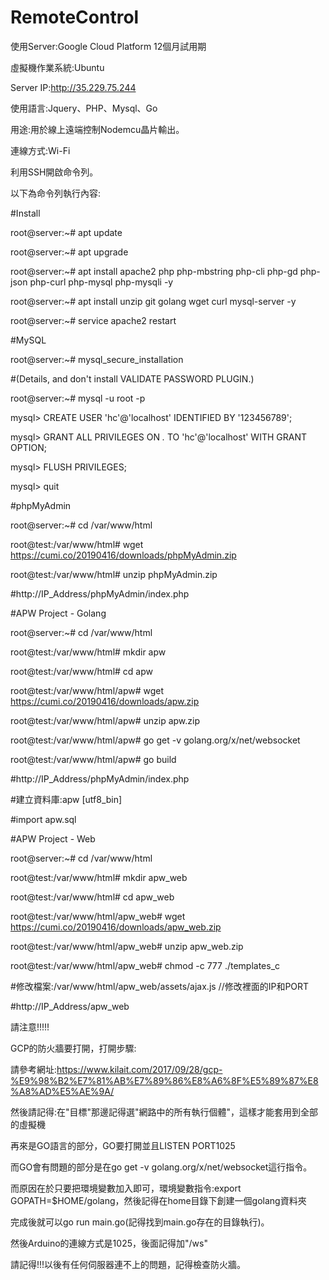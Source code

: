 # RemoteControl

使用Server:Google Cloud Platform 12個月試用期

虛擬機作業系統:Ubuntu

Server IP:http://35.229.75.244

使用語言:Jquery、PHP、Mysql、Go

用途:用於線上遠端控制Nodemcu晶片輸出。

連線方式:Wi-Fi


利用SSH開啟命令列。

以下為命令列執行內容:

#Install

root@server:~# apt update

root@server:~# apt upgrade

root@server:~# apt install apache2 php php-mbstring php-cli php-gd php-json php-curl php-mysql php-mysqli -y

root@server:~# apt install unzip git golang wget curl mysql-server -y

root@server:~# service apache2 restart

#MySQL

root@server:~# mysql_secure_installation 

#(Details, and don't install VALIDATE PASSWORD PLUGIN.)

root@server:~# mysql -u root -p

mysql> CREATE USER 'hc'@'localhost' IDENTIFIED BY '123456789';

mysql> GRANT ALL PRIVILEGES ON *.* TO 'hc'@'localhost' WITH GRANT OPTION;

mysql> FLUSH PRIVILEGES;

mysql> quit

#phpMyAdmin

root@server:~# cd /var/www/html

root@test:/var/www/html# wget https://cumi.co/20190416/downloads/phpMyAdmin.zip

root@test:/var/www/html# unzip phpMyAdmin.zip

#http://IP_Address/phpMyAdmin/index.php

#APW Project - Golang

root@server:~# cd /var/www/html

root@test:/var/www/html# mkdir apw

root@test:/var/www/html# cd apw

root@test:/var/www/html/apw# wget https://cumi.co/20190416/downloads/apw.zip

root@test:/var/www/html/apw# unzip apw.zip

root@test:/var/www/html/apw# go get -v golang.org/x/net/websocket

root@test:/var/www/html/apw# go build

#http://IP_Address/phpMyAdmin/index.php

#建立資料庫:apw [utf8_bin]

#import apw.sql

#APW Project - Web

root@server:~# cd /var/www/html

root@test:/var/www/html# mkdir apw_web

root@test:/var/www/html# cd apw_web

root@test:/var/www/html/apw_web# wget https://cumi.co/20190416/downloads/apw_web.zip

root@test:/var/www/html/apw_web# unzip apw_web.zip

root@test:/var/www/html/apw_web# chmod -c 777 ./templates_c

#修改檔案:/var/www/html/apw_web/assets/ajax.js //修改裡面的IP和PORT

#http://IP_Address/apw_web

請注意!!!!!

GCP的防火牆要打開，打開步驟:

請參考網址:https://www.kilait.com/2017/09/28/gcp-%E9%98%B2%E7%81%AB%E7%89%86%E8%A6%8F%E5%89%87%E8%A8%AD%E5%AE%9A/

然後請記得:在"目標"那邊記得選"網路中的所有執行個體"，這樣才能套用到全部的虛擬機

再來是GO語言的部分，GO要打開並且LISTEN PORT1025

而GO會有問題的部分是在go get -v golang.org/x/net/websocket這行指令。

而原因在於只要把環境變數加入即可，環境變數指令:export GOPATH=$HOME/golang，然後記得在home目錄下創建一個golang資料夾

完成後就可以go run main.go(記得找到main.go存在的目錄執行)。

然後Arduino的連線方式是1025，後面記得加"/ws"

請記得!!!以後有任何伺服器連不上的問題，記得檢查防火牆。

